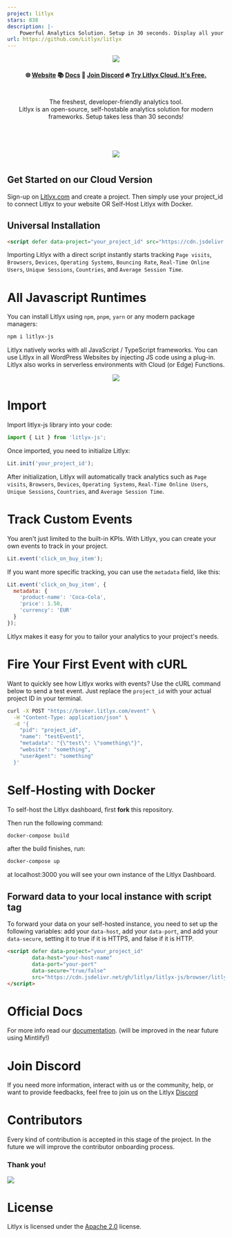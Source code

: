 ```yaml
---
project: litlyx
stars: 838
description: |-
    Powerful Analytics Solution. Setup in 30 seconds. Display all your data on a Simple, AI-powered dashboard. Fully self-hostable and GDPR compliant. Alternative to Google Analytics, MixPanel, Plausible, Umami & Matomo.
url: https://github.com/Litlyx/litlyx
---
```



<p align="center">
  <img src="assets/claim.png"/>
</p>

<h4 align="center">
🌐 <a href="https://litlyx.com">Website</a> 📚 <a href="https://docs.litlyx.com">Docs</a> 👾 <a href="https://discord.gg/9cQykjsmWX">Join Discord</a> 🔥 <a href="https://dashboard.litlyx.com">Try Litlyx Cloud. It's Free.</a> 
</h4>

#
<p align="center">
  The freshest, developer-friendly analytics tool.<br>
  Litlyx is an open-source, self-hostable analytics solution for modern frameworks. Setup takes less than 30 seconds!
</p>

#

<br />

<p align="center">
  <img src="assets/dashboard-clip.png"/>
</p>

#

## Get Started on our Cloud Version

Sign-up on [Litlyx.com](https://dashboard.litlyx.com) and create a project. Then simply use your project_id to connect Litlyx to your website OR Self-Host Litlyx with Docker.

## Universal Installation

```html
<script defer data-project="your_project_id" src="https://cdn.jsdelivr.net/gh/litlyx/litlyx-js/browser/litlyx.js"></script>
```

Importing Litlyx with a direct script instantly starts tracking `Page visits`, `Browsers`, `Devices`, `Operating Systems`, `Bouncing Rate`, `Real-Time Online Users`, `Unique Sessions`, `Countries`, and `Average Session Time`.

# All Javascript Runtimes

You can install Litlyx using `npm`, `pnpm`, `yarn` or any modern package managers:

```sh
npm i litlyx-js
```

Litlyx natively works with all JavaScript / TypeScript frameworks. You can use Litlyx in all WordPress Websites by injecting JS code using a plug-in. Litlyx also works in serverless environments with Cloud (or Edge) Functions.

<p align="center">
  <img src="assets/tech.png" />
</p>

# Import

Import litlyx-js library into your code:

```js
import { Lit } from 'litlyx-js';
```

Once imported, you need to initialize Litlyx:

```js
Lit.init('your_project_id');
```

After initialization, Litlyx will automatically track analytics such as `Page visits`, `Browsers`, `Devices`, `Operating Systems`, `Real-Time Online Users`, `Unique Sessions`, `Countries`, and `Average Session Time`.

# Track Custom Events

You aren't just limited to the built-in KPIs. With Litlyx, you can create your own events to track in your project.

```js
Lit.event('click_on_buy_item');
```

If you want more specific tracking, you can use the `metadata` field, like this:

```js
Lit.event('click_on_buy_item', {
  metadata: {
    'product-name': 'Coca-Cola',
    'price': 1.50,
    'currency': 'EUR'
  }
});
```

Litlyx makes it easy for you to tailor your analytics to your project's needs.


# Fire Your First Event with cURL

Want to quickly see how Litlyx works with events? Use the cURL command below to send a test event. Just replace the `project_id` with your actual project ID in your terminal.

```bash
curl -X POST "https://broker.litlyx.com/event" \
  -H "Content-Type: application/json" \
  -d '{
    "pid": "project_id",
    "name": "testEvent1",
    "metadata": "{\"test\": \"something\"}",
    "website": "something",
    "userAgent": "something"
  }'
```

# Self-Hosting with Docker

To self-host the Litlyx dashboard, first **fork** this repository.

Then run the following command:
```bash
docker-compose build
```

after the build finishes, run:
```bash
docker-compose up
```

at localhost:3000 you will see your own instance of the Litlyx Dashboard.

## Forward data to your local instance with script tag

To forward your data on your self-hosted instance, you need to set up the following variables: add your `data-host`, add your `data-port`, and add your `data-secure`, setting it to true if it is HTTPS, and false if it is HTTP.

```html
<script defer data-project="your_project_id" 
        data-host="your-host-name" 
        data-port="your-port" 
        data-secure="true/false"
        src="https://cdn.jsdelivr.net/gh/litlyx/litlyx-js/browser/litlyx.js">
</script>
```

# Official Docs

For more info read our [documentation](https://docs.litlyx.com). (will be improved in the near future using Mintlify!)

# Join Discord

If you need more information, interact with us or the community, help, or want to provide  feedbacks, feel free to join us on the Litlyx [Discord](https://discord.gg/9cQykjsmWX)

# Contributors

Every kind of contribution is accepted in this stage of the project. In the future we will improve the contributor onboarding process.

### Thank you!
<a href="https://github.com/litlyx/litlyx/graphs/contributors">
  <img src="https://contrib.rocks/image?repo=litlyx/litlyx" />
</a>

# License

Litlyx is licensed under the [Apache 2.0](/LICENSE) license.

